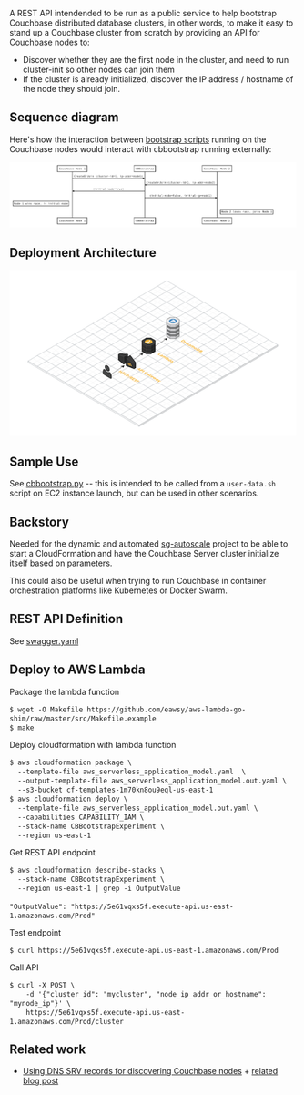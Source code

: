 A REST API intendended to be run as a public service to help bootstrap Couchbase distributed database clusters, in other words, to make it easy to stand up a Couchbase cluster from scratch by providing an API for Couchbase nodes to:

- Discover whether they are the first node in the cluster, and need to run cluster-init so other nodes can join them
- If the cluster is already initialized, discover the IP address / hostname of the node they should join.

## Sequence diagram

Here's how the interaction between [bootstrap scripts](https://github.com/couchbaselabs/sg-autoscale/blob/master/src/cbbootstrap.py) running on the Couchbase nodes would interact with cbbootstrap running externally:

![diagram](https://github.com/couchbase/cbbootstrap/raw/master/docs/cbbootstrap-diagram.png)

## Deployment Architecture

![architecture](docs/aws-deployment-architecture.png)

## Sample Use

See [cbbootstrap.py](https://github.com/couchbaselabs/sg-autoscale/blob/master/src/cbbootstrap.py) -- this is intended to be called from a `user-data.sh` script on EC2 instance launch, but can be used in other scenarios.

## Backstory

Needed for the dynamic and automated [sg-autoscale](http://github.com/couchbaselabs/sg-autoscale) project to be able to start a CloudFormation and have the Couchbase Server cluster initialize itself based on parameters.

This could also be useful when trying to run Couchbase in container orchestration platforms like Kubernetes or Docker Swarm.

## REST API Definition

See [swagger.yaml](goa/swagger/swagger.yaml)

## Deploy to AWS Lambda

Package the lambda function 

```
$ wget -O Makefile https://github.com/eawsy/aws-lambda-go-shim/raw/master/src/Makefile.example
$ make
```

Deploy cloudformation with lambda function

```
$ aws cloudformation package \
  --template-file aws_serverless_application_model.yaml  \
  --output-template-file aws_serverless_application_model.out.yaml \
  --s3-bucket cf-templates-1m70kn8ou9eql-us-east-1
$ aws cloudformation deploy \
  --template-file aws_serverless_application_model.out.yaml \
  --capabilities CAPABILITY_IAM \
  --stack-name CBBootstrapExperiment \
  --region us-east-1
```

Get REST API endpoint

```
$ aws cloudformation describe-stacks \
  --stack-name CBBootstrapExperiment \
  --region us-east-1 | grep -i OutputValue

"OutputValue": "https://5e61vqxs5f.execute-api.us-east-1.amazonaws.com/Prod"
```

Test endpoint

```
$ curl https://5e61vqxs5f.execute-api.us-east-1.amazonaws.com/Prod
```


Call API

```
$ curl -X POST \
    -d '{"cluster_id": "mycluster", "node_ip_addr_or_hostname": "mynode_ip"}' \
    https://5e61vqxs5f.execute-api.us-east-1.amazonaws.com/Prod/cluster
```

## Related work

* [Using DNS SRV records for discovering Couchbase nodes](https://developer.couchbase.com/documentation/server/current/sdk/java/managing-connections.html#story-h2-6) + [related blog post](http://nitschinger.at/Bootstrapping-from-DNS-SRV-records-in-Java/)

